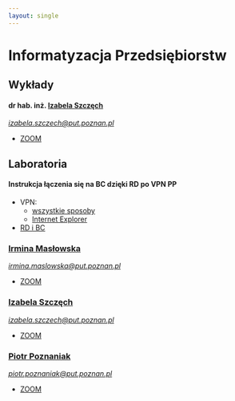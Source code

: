 ```yaml
---
layout: single
---
```

# Informatyzacja Przedsiębiorstw

## Wykłady
#### dr hab. inż. [Izabela Szczęch](http://www.cs.put.poznan.pl/iszczech/Informatyzacja_przedsiebiorstw.html)
*izabela.szczech@put.poznan.pl*
- [ZOOM](https://us02web.zoom.us/j/88028220570?pwd=NC9wN01IUG90cmRqWXFUYldhbkQ5UT09)

## Laboratoria
#### Instrukcja łączenia się na BC dzięki RD po VPN PP
- VPN: 
  - [wszystkie sposoby](https://instrukcje.put.poznan.pl/category/vpn/)
  - [Internet Explorer](https://instrukcje.put.poznan.pl/konfiguracja-klienta-vpn-poprzez-przegladarke-internet-explorer-w-systemie-operacyjnym-windows-10/)
- [RD i BC](https://ekursy.put.poznan.pl/pluginfile.php/835802/mod_resource/content/2/instrukcja_logowania_BC.pdf)

### [Irmina Masłowska](http://www.cs.put.poznan.pl/imaslowska/ip%20stac/)
*irmina.maslowska@put.poznan.pl*
- [ZOOM](https://us02web.zoom.us/j/81454694178?pwd=RURDUkFNMWFzOEsvamxVRlFueHBVZz09)

### [Izabela Szczęch](http://www.cs.put.poznan.pl/iszczech/Informatyzacja_przedsiebiorstw.html)
*izabela.szczech@put.poznan.pl*
- [ZOOM](https://us02web.zoom.us/j/81534962423?pwd=akRlR2RMcE9rOU1GL2w1OW1ackZWZz09)

### [Piotr Poznaniak]()
*piotr.poznaniak@put.poznan.pl*
- [ZOOM](https://us02web.zoom.us/j/83641976573?pwd=bk9QZlo2S29JVHdabjVnY0M3NVNoQT09)
